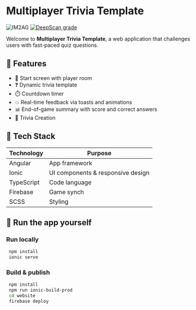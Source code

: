 # Multiplayer Trivia Template

![IM2AG](https://img.shields.io/badge/IM2AG-Seal%20of%20Quality-blue)
[![DeepScan grade](https://deepscan.io/api/teams/17167/projects/29947/branches/961128/badge/grade.svg)](https://deepscan.io/dashboard#view=project&tid=17167&pid=29947&bid=961128)

Welcome to **Multiplayer Trivia Template**, a web application that challenges users with fast-paced quiz questions.

## 🧠 Features

- 🏁 Start screen with player room
- ❓ Dynamic trivia template
- ⏱️ Countdown timer
- 💥 Real-time feedback via toasts and animations
- 📊 End-of-game summary with score and correct answers
- 🎨 Trivia Creation

## 🚀 Tech Stack

| Technology | Purpose                           |
| ---------- | --------------------------------- |
| Angular    | App framework                     |
| Ionic      | UI components & responsive design |
| TypeScript | Code language                     |
| Firebase   | Game synch                        |
| SCSS       | Styling                           |

## 📁 Run the app yourself

### Run locally
```bash
 npm install
 ionic serve
```
### Build & publish
```bash
 npm install
 npm run ionic-build-prod
 cd website
 firebase deploy
```
